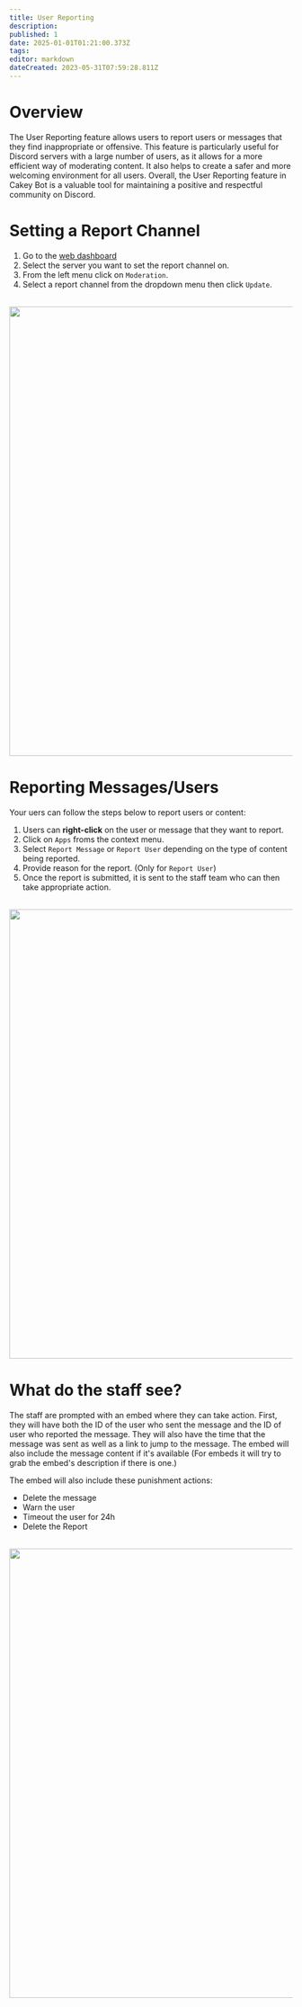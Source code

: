 ```yaml
---
title: User Reporting
description: 
published: 1
date: 2025-01-01T01:21:00.373Z
tags: 
editor: markdown
dateCreated: 2023-05-31T07:59:28.811Z
---
```


# Overview

The User Reporting feature allows users to report users or messages that they find inappropriate or offensive. This feature is particularly useful for Discord servers with a large number of users, as it allows for a more efficient way of moderating content. It also helps to create a safer and more welcoming environment for all users.
Overall, the User Reporting feature in Cakey Bot is a valuable tool for maintaining a positive and respectful community on Discord.

# Setting a Report Channel

1. Go to the [web dashboard](https://cakey.bot/dashboard/public)
2. Select the server you want to set the report channel on. 
3. From the left menu click on `Moderation`.
4. Select a report channel from the dropdown menu then click `Update`.
<br />

<image src="/image_2023-05-31_105019249.png" width="800px">

# Reporting Messages/Users

Your uers can follow the steps below to report users or content:
1. Users can **right-click** on the user or message that they want to report. 
2. Click on `Apps` froms the context menu.
3. Select `Report Message` or `Report User` depending on the type of content being reported.
4. Provide reason for the report. (Only for `Report User`)
5. Once the report is submitted, it is sent to the staff team who can then take appropriate action.
<br />
 
<image src="/image_(8).png" width="800px">

# What do the staff see?

The staff are prompted with an embed where they can take action. First, they will have both the ID of the user who sent the message and the ID of user who reported the message. They will also have the time that the message was sent as well as a link to jump to the message. The embed will also include the message content if it's available (For embeds it will try to grab the embed's description if there is one.)

The embed will also include these punishment actions: 
* Delete the message
* Warn the user
* Timeout the user for 24h
* Delete the Report
<br />

<image src="/image_2023-05-31_105845157.png" width="800px">